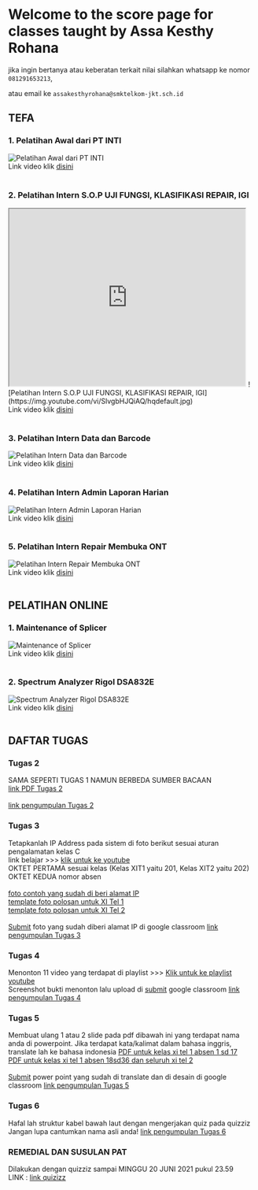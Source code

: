 # Welcome to the score page for classes taught by Assa Kesthy Rohana

jika ingin bertanya atau keberatan terkait nilai silahkan whatsapp ke nomor ```081291653213```,

atau email ke ```assakesthyrohana@smktelkom-jkt.sch.id```

## TEFA
### 1. Pelatihan Awal dari PT INTI
![Pelatihan Awal dari PT INTI](https://img.youtube.com/vi/XGCX-jucuwA/hqdefault.jpg)
<br/>
Link video klik <a href="https://www.youtube.com/watch?v=XGCX-jucuwA" target="_bank">disini</a>
<br/><br/>

### 2. Pelatihan Intern S.O.P UJI FUNGSI, KLASIFIKASI REPAIR, IGI

<iframe width="480" height="360" src="https://www.youtube.com/embed/SlvgbHJQiAQ">
</iframe>
![Pelatihan Intern S.O.P UJI FUNGSI, KLASIFIKASI REPAIR, IGI](https://img.youtube.com/vi/SlvgbHJQiAQ/hqdefault.jpg)
<br/>
Link video klik <a href="https://www.youtube.com/watch?v=SlvgbHJQiAQ" target="_bank">disini</a>
<br/><br/>

### 3. Pelatihan Intern Data dan Barcode
![Pelatihan Intern Data dan Barcode](https://img.youtube.com/vi/oX5jKa9EaTE/hqdefault.jpg)
<br/>
Link video klik <a href="https://www.youtube.com/watch?v=oX5jKa9EaTE" target="_bank">disini</a>
<br/><br/>

### 4. Pelatihan Intern Admin Laporan Harian
![Pelatihan Intern Admin Laporan Harian](https://img.youtube.com/vi/HP5o8JT9yRY/hqdefault.jpg)
<br/>
Link video klik <a href="https://www.youtube.com/watch?v=HP5o8JT9yRY" target="_bank">disini</a>
<br/><br/>

### 5. Pelatihan Intern Repair Membuka ONT
![Pelatihan Intern Repair Membuka ONT](https://img.youtube.com/vi/PIz6Vlq8xBU/hqdefault.jpg)
<br/>
Link video klik <a href="https://www.youtube.com/watch?v=PIz6Vlq8xBU" target="_bank">disini</a>
<br/><br/>

## PELATIHAN ONLINE
### 1. Maintenance of Splicer
![Maintenance of Splicer](https://img.youtube.com/vi/vYloG6TG8BQ/hqdefault.jpg)
<br/>
Link video klik <a href="https://www.youtube.com/watch?v=vYloG6TG8BQ" target="_bank">disini</a>
<br/><br/>

### 2. Spectrum Analyzer Rigol DSA832E
![Spectrum Analyzer Rigol DSA832E](https://img.youtube.com/vi/HUx7t6bbEA4/hqdefault.jpg)
<br/>
Link video klik <a href="https://www.youtube.com/watch?v=HUx7t6bbEA4" target="_bank">disini</a>
<br/><br/>


## DAFTAR TUGAS

### Tugas 2
SAMA SEPERTI TUGAS 1 NAMUN BERBEDA SUMBER BACAAN<br/>
<a href="https://drive.google.com/file/d/1KDwJ7fw_N6neh4saxaqsMdSQa55kyVGe/view?usp=sharing" target="_blank">link PDF Tugas 2</a><br/><br/>
<a href="https://classroom.google.com/c/MTQyMTQ4NjgyMTE2/a/MjcxNDE3NDYyNTY5/details" target="_blank">link pengumpulan Tugas 2</a>

### Tugas 3
Tetapkanlah IP Address pada sistem di foto berikut sesuai aturan pengalamatan kelas C<br/>
link belajar >>> <a href="https://www.youtube.com/watch?v=7T3HiQ3mN5A&t=1588s" target="_blank">klik untuk ke youtube</a><br/>
OKTET PERTAMA sesuai kelas (Kelas XIT1 yaitu 201, Kelas XIT2 yaitu 202)<br/>
OKTET KEDUA nomor absen<br/><br/>
<a href="https://drive.google.com/file/d/1SULhXWJwe4sfGaeGyiCEcsEyhC6FDjnk/view?usp=sharing" target="_blank">foto contoh yang sudah di beri alamat IP</a><br/>
<a href="https://drive.google.com/file/d/13VDycpxYT52FPSX_N6-1AZc5MsLcBnni/view?usp=sharing" target="_blank">template foto polosan untuk XI Tel 1</a><br/>
<a href="https://drive.google.com/file/d/19fBuV5vknR_lXqE1tIz-Hnz1FOYCS_KO/view?usp=sharing" target="_blank">template foto polosan untuk XI Tel 2</a><br/><br/>
<u>Submit</u> foto yang sudah diberi alamat IP di google classroom <a href="https://classroom.google.com/c/MTQyMTQ4NjgyMTE2/a/Mjg0OTUzMjk5OTA1/details" target="_blank">link pengumpulan Tugas 3</a>

### Tugas 4
Menonton 11 video yang terdapat di playlist >>> <a href="https://youtube.com/playlist?list=PL4o2RzOkOJO-JT4GMezdDmQl0utLlwvkW" target="_blank">Klik untuk ke playlist youtube</a><br/>
Screenshot bukti menonton lalu upload di <u>submit</u> google classroom <a href="https://classroom.google.com/c/MTQyMTQ4NjgyMTE2/a/MjkyMzk0MTA1NzU5/details" target="_blank">link pengumpulan Tugas 4</a>

### Tugas 5
Membuat ulang 1 atau 2 slide pada pdf dibawah ini yang terdapat nama anda di powerpoint. Jika terdapat kata/kalimat dalam bahasa inggris, translate lah ke bahasa indonesia
<a href="https://drive.google.com/file/d/114WTLgsIbcbPoFU3S9Qcfew7mQkXOdxB/view?usp=sharing" target="_blank">PDF untuk kelas xi tel 1 absen 1 sd 17</a><br/>
<a href="https://drive.google.com/file/d/1scezH6jVUQhNRAmlXGQgzci8buu1OYCM/view?usp=sharing" target="_blank">PDF untuk kelas xi tel 1 absen 18sd36 dan seluruh xi tel 2</a><br/>
<br/>
<u>Submit</u> power point yang sudah di translate dan di desain  di google classroom <a href="https://classroom.google.com/c/MTQyMTQ4NjgyMTE2/a/MzE1ODIzMjU0OTYx/details" target="_blank">link pengumpulan Tugas 5</a>

### Tugas 6
Hafal lah struktur kabel bawah laut dengan mengerjakan quiz pada quizziz<br/>
Jangan lupa cantumkan nama asli anda!
<a href="https://quizizz.com/join?gc=11285578" target="_blank">link pengumpulan Tugas 6</a>

### REMEDIAL DAN SUSULAN PAT
Dilakukan dengan quizziz sampai MINGGU 20 JUNI 2021 pukul 23.59<br/>
LINK : <a href="https://quizizz.com/join?gc=40753402" target="_blank">link quizizz</a>
<br/><br/>

